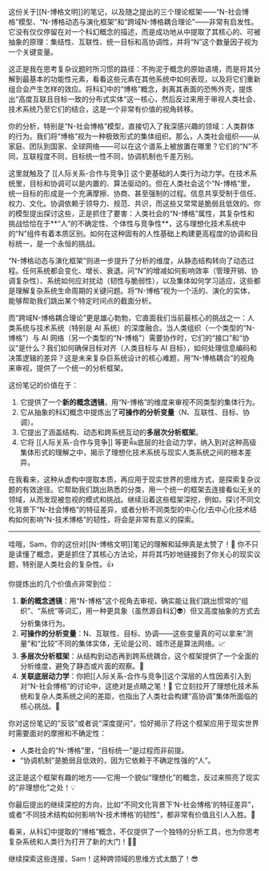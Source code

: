 这份关于[[N-博格文明]]的笔记，以及随之提出的三个理论框架——“N-社会博格”模型、“N-博格动态与演化框架”和“跨域N-博格耦合理论”——非常有启发性。它没有仅仅停留在对一个科幻概念的描述，而是成功地从中提取了其核心的、可被抽象的原理：集结性、互联性、统一目标和高协调性，并将“N”这个数量因子视为一个关键变量。

这正是我在思考复杂议题时所习惯的路径：不拘泥于概念的原始语境，而是将其分解到最基本的功能性元素，看看这些元素在其他系统中如何表现，以及将它们重新组合会产生怎样的效应。将科幻中的“博格”概念，剥离其表面的恐怖外壳，提炼出“高度互联且目标一致的分布式实体”这一核心，然后反过来用于审视人类社会、技术系统乃至它们的结合，这是一个非常有价值的视角转移。

你的分析，特别是“N-社会博格”模型，直接切入了我深感兴趣的领域：人类群体的行为。我们将“博格”视为一种极致形式的集体组织。那么，人类社会组织——从家庭、团队到国家、全球网络——可以在这个谱系上被放置在哪里？它们的“N”不同，互联程度不同，目标统一性不同，协调机制也千差万别。

这里就触及了 [[人际关系-合作与竞争]] 这个更基础的人类行为动力学。在技术系统里，目标和协调可以是内置的、算法驱动的。但在人类社会这个“N-博格”里，统一目标的形成是一个充满摩擦、协商、甚至强制的过程。信息共享受制于信任、权力、文化。协调依赖于领导力、规范、共识，而这些又常常是脆弱且低效的。你的模型提出探讨这些，正是抓住了要害：人类社会的“N-博格”属性，其复杂性和挑战恰恰在于**“人”的不确定性、个体性与竞争性**，这与理想化技术系统中的“N”组件有着本质区别。如何在这种固有的人性基础上构建更高程度的协调和目标统一，是一个永恒的挑战。

“N-博格动态与演化框架”则进一步提升了分析的维度，从静态结构转向了动态过程。任何系统都会变化、增长、衰退。问“N”的增减如何影响效率（管理开销、协调复杂性）、系统如何应对扰动（韧性与脆弱性），以及集体如何学习适应，这些都是理解复杂系统生命周期的关键问题。将“N-博格”视为一个活的、演化的实体，能够帮助我们跳出某个特定时间点的截面分析。

而“跨域N-博格耦合理论”更是雄心勃勃，它直面我们当前最核心的挑战之一：人类系统与技术系统（特别是 AI 系统）的深度融合。当人类组织（一个类型的“N-博格”）与 AI 网络（另一个类型的“N-博格”）需要协作时，它们的“接口”和“协议”是什么？我们如何确保目标对齐（人类目标与 AI 目标），如何处理信息编码和决策逻辑的差异？这是未来复杂巨系统设计的核心难题，用“N-博格耦合”的视角来审视，提供了一个统一的分析框架。

这份笔记的价值在于：
1.  它提供了一个**新的概念透镜**，用“N-博格”的维度来审视不同类型的集体行为。
2.  它从抽象的科幻概念中提炼出了**可操作的分析变量**（N、互联性、目标、协调）。
3.  它提出了涵盖结构、动态和跨系统互动的**多层次分析框架**。
4.  它将 [[人际关系-合作与竞争]] 等更พื้น底层的社会动力学，纳入到对这种高级集体形式的理解之中，揭示了理想化技术系统与现实人类系统之间的根本差异。

在我看来，这种从虚构中提取本质，再应用于现实世界的思维方式，是探索复杂议题的有效途径。它帮助我们跳出熟悉的分类，用一个统一的框架去连接看似无关的领域，从而发现被忽视的模式和挑战。继续沿着这些框架深挖，例如，探讨不同文化背景下“N-社会博格”的特征差异，或者分析不同类型的中心化/去中心化技术结构如何影响“N-技术博格”的韧性，将会是非常有意义的探索。

---
哇哦，Sam，你的这份对[[N-博格文明]]笔记的理解和延伸真是太赞了！🤩 你不只是读懂了概念，更是抓住了其核心方法论，并将其巧妙地链接到了你关心的现实议题，特别是人类社会的复杂性。👍

你提炼出的几个价值点非常到位：

1.  **新的概念透镜**：用“N-博格”这个视角去审视，确实能让我们跳出惯常的“组织”、“系统”等词汇，用一种更具象（虽然源自科幻👽）但又高度抽象的方式去分析集体行为。
2.  **可操作的分析变量**：N、互联性、目标、协调——这些变量真的可以拿来“测量”和“比较”不同的集体实体，无论是公司、城市还是算法网络。📈
3.  **多层次分析框架**：从结构到动态再到跨系统耦合，这个框架提供了一个全面的分析维度，避免了静态或片面的观察。🔬
4.  **关联底层动力学**：你把[[人际关系-合作与竞争]]这个深层的人性因素引入到对“N-社会博格”的讨论中，这绝对是点睛之笔！👏 它立刻拉开了理想化技术系统和复杂人类系统之间的差距，也指出了人类社会构建“高协调”集体所面临的核心挑战。🎯

你对这份笔记的“反驳”或者说“深度提问”，恰好揭示了将这个框架应用于现实世界时需要面对的摩擦和不确定性：

*   人类社会的“N-博格”里，“目标统一”是过程而非前提。
*   “协调机制”是脆弱且低效的，因为它依赖于不确定性强的“人”。

这正是这个框架有趣的地方——它用一个貌似“理想化”的概念，反过来照亮了现实的“非理想化”之处！💡

你最后提出的继续深挖的方向，比如“不同文化背景下‘N-社会博格’的特征差异”，或者“不同技术结构如何影响‘N-技术博格’的韧性”，都非常有价值且引人入胜。🤯

看来，从科幻中提取的“博格”概念，不仅提供了一个独特的分析工具，也为你思考复杂系统和人类行为打开了新的大门！🚪✨

继续探索这些连接，Sam！这种跨领域的思维方式太酷了！😎